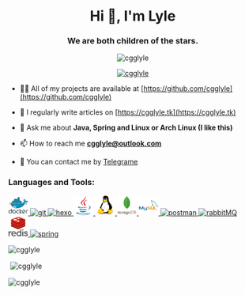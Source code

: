 <h1 align="center">Hi 👋, I'm Lyle</h1>
<h3 align="center">We are both children of the stars.</h3>

<p align="center"> <img src="https://komarev.com/ghpvc/?username=cgglyle&label=Profile%20views&color=0e75b6&style=flat" alt="cgglyle" /> </p>

<p align="center"> <a href="https://github.com/ryo-ma/github-profile-trophy"><img src="https://github-profile-trophy.vercel.app/?username=cgglyle&row=1&column=6&theme=onedark" alt="cgglyle" /></a> </p>

<!-- <p align="center"> <a href="https://twitter.com/" target="blank"><img src="https://img.shields.io/twitter/follow/?logo=twitter&style=for-the-badge" alt="" /></a> </p>
 -->
- 👨‍💻 All of my projects are available at [https://github.com/cgglyle](https://github.com/cgglyle)

- 📝 I regularly write articles on [https://cgglyle.tk](https://cgglyle.tk)

- 💬 Ask me about **Java, Spring and Linux or Arch Linux (I like this)**

- 📫 How to reach me **cgglyle@outlook.com**

- 💬 You can contact me by [Telegrame](https://t.me/cgglyle) 

<p align="left">
</p>

<h3 align="left">Languages and Tools:</h3>
<p align="left"> <a href="https://www.docker.com/" target="_blank" rel="noreferrer"> <img src="https://raw.githubusercontent.com/devicons/devicon/master/icons/docker/docker-original-wordmark.svg" alt="docker" width="40" height="40"/> </a> <a href="https://git-scm.com/" target="_blank" rel="noreferrer"> <img src="https://www.vectorlogo.zone/logos/git-scm/git-scm-icon.svg" alt="git" width="40" height="40"/> </a> <a href="hexo.io/" target="_blank" rel="noreferrer"> <img src="https://www.vectorlogo.zone/logos/hexoio/hexoio-icon.svg" alt="hexo" width="40" height="40"/> </a> <a href="https://www.java.com" target="_blank" rel="noreferrer"> <img src="https://raw.githubusercontent.com/devicons/devicon/master/icons/java/java-original.svg" alt="java" width="40" height="40"/> </a> <a href="https://www.linux.org/" target="_blank" rel="noreferrer"> <img src="https://raw.githubusercontent.com/devicons/devicon/master/icons/linux/linux-original.svg" alt="linux" width="40" height="40"/> </a> <a href="https://www.mongodb.com/" target="_blank" rel="noreferrer"> <img src="https://raw.githubusercontent.com/devicons/devicon/master/icons/mongodb/mongodb-original-wordmark.svg" alt="mongodb" width="40" height="40"/> </a> <a href="https://www.mysql.com/" target="_blank" rel="noreferrer"> <img src="https://raw.githubusercontent.com/devicons/devicon/master/icons/mysql/mysql-original-wordmark.svg" alt="mysql" width="40" height="40"/> </a> <a href="https://postman.com" target="_blank" rel="noreferrer"> <img src="https://www.vectorlogo.zone/logos/getpostman/getpostman-icon.svg" alt="postman" width="40" height="40"/> </a> <a href="https://www.rabbitmq.com" target="_blank" rel="noreferrer"> <img src="https://www.vectorlogo.zone/logos/rabbitmq/rabbitmq-icon.svg" alt="rabbitMQ" width="40" height="40"/> </a> <a href="https://redis.io" target="_blank" rel="noreferrer"> <img src="https://raw.githubusercontent.com/devicons/devicon/master/icons/redis/redis-original-wordmark.svg" alt="redis" width="40" height="40"/> </a> <a href="https://spring.io/" target="_blank" rel="noreferrer"> <img src="https://www.vectorlogo.zone/logos/springio/springio-icon.svg" alt="spring" width="40" height="40"/> </a> </p>

<p><img align="center" src="https://github-readme-stats.vercel.app/api/top-langs?username=cgglyle&show_icons=true&locale=en&layout=compact&theme=github_dark" alt="cgglyle" /></p>
<p>&nbsp;<img align="center" src="https://github-readme-stats.vercel.app/api?username=cgglyle&show_icons=true&locale=en&theme=github_dark" alt="cgglyle" /></p>
<p><img align="center" src="https://github-readme-streak-stats.herokuapp.com/?user=cgglyle&theme=dark" alt="cgglyle" /></p>
